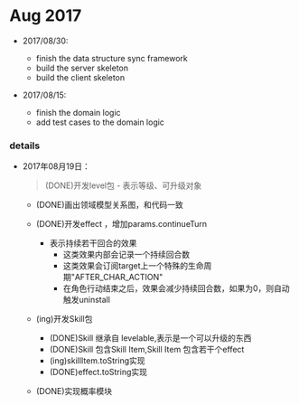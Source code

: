 # Aug 2017
- 2017/08/30:
    - finish the data structure sync framework
    - build the server skeleton
    - build the client skeleton

- 2017/08/15:
    - finish the domain logic
    - add test cases to the domain logic

### details

- 2017年08月19日：

    > (DONE)开发level包
        - 表示等级、可升级对象

    - (DONE)画出领域模型关系图，和代码一致
    - (DONE)开发effect ，增加params.continueTurn
        - 表示持续若干回合的效果
            - 这类效果内部会记录一个持续回合数
            - 这类效果会订阅target上一个特殊的生命周期"AFTER_CHAR_ACTION"
            - 在角色行动结束之后，效果会减少持续回合数，如果为0，则自动触发uninstall

    - (ing)开发Skill包
        - (DONE)Skill 继承自 levelable,表示是一个可以升级的东西
        - (DONE)Skill 包含Skill Item,Skill Item 包含若干个effect
        - (ing)skillItem.toString实现
        - (DONE)effect.toString实现
    - (DONE)实现概率模块
